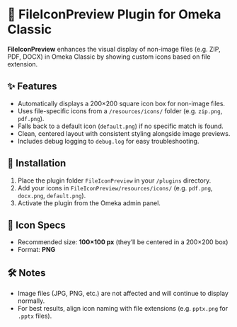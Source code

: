 
# 📁 FileIconPreview Plugin for Omeka Classic

**FileIconPreview** enhances the visual display of non-image files (e.g. ZIP, PDF, DOCX) in Omeka Classic by showing custom icons based on file extension.

## ✨ Features

- Automatically displays a 200×200 square icon box for non-image files.
- Uses file-specific icons from a `/resources/icons/` folder (e.g. `zip.png`, `pdf.png`).
- Falls back to a default icon (`default.png`) if no specific match is found.
- Clean, centered layout with consistent styling alongside image previews.
- Includes debug logging to `debug.log` for easy troubleshooting.

## 📂 Installation

1. Place the plugin folder `FileIconPreview` in your `/plugins` directory.
2. Add your icons in `FileIconPreview/resources/icons/` (e.g. `pdf.png`, `docx.png`, `default.png`).
3. Activate the plugin from the Omeka admin panel.

## 🎨 Icon Specs

- Recommended size: **100×100 px** (they’ll be centered in a 200×200 box)
- Format: **PNG**

## 🛠️ Notes

- Image files (JPG, PNG, etc.) are not affected and will continue to display normally.
- For best results, align icon naming with file extensions (e.g. `pptx.png` for `.pptx` files).
